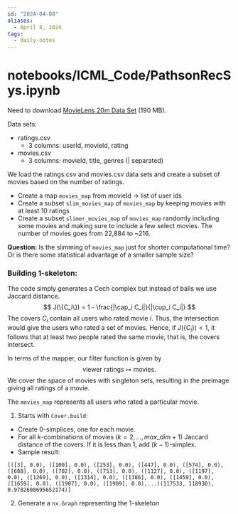 ```yaml
---
id: "2024-04-08"
aliases:
  - April 8, 2024
tags:
  - daily-notes
---
```


# notebooks/ICML_Code/PathsonRecSys.ipynb

Need to download [MovieLens 20m Data Set](https://grouplens.org/datasets/movielens/20m/) (190 MB).

Data sets:
- ratings.csv
    - 3 columns: userId, movieId, rating
- movies.csv
    - 3 columns: movieId, title, genres (| separated)

We load the ratings.csv and movies.csv data sets and create a subset of movies based on the number of ratings.
- Create a map `movies_map` from movieId -> list of user ids
- Create a subset `slim_movies_map` of `movies_map` by keeping movies with at least 10 ratings
- Create a subset `slimer_movies_map` of `movies_map` randomly including some movies and making sure to include a few select movies. The number of movies goes from 22,884 to ~216. 

**Question:** Is the slimming of `movies_map` just for shorter computational time? Or is there some statistical advantage of a smaller sample size?

### Building 1-skeleton:

The code simply generates a Cech complex but instead of balls we use Jaccard distance.
$$
    J(\{C_i\}) = 1 - \frac{|\cap_i C_i|}{|\cup_i C_i|}
$$
The covers $C_i$ contain all users who rated movie $i$. Thus, the intersection would give the users who rated a set of movies. Hence, if $J(\{C_i\})<1$, it follows that at least two people rated the same movie, that is, the covers intersect.

In terms of the mapper, our filter function is given by 
$$\text{viewer ratings}\mapsto\text{movies}.$$
We cover the space of movies with singleton sets, resulting in the preimage giving all ratings of a movie. 

The `movies_map` represents all users who rated a particular movie.

1. Starts with `Cover.build`:
- Create 0-simplices, one for each movie.
- For all $k$-combinations of movies ($k=2,\dots,max\_dim+1$) Jaccard distance of the covers. If it is less than 1, add $(k-1)$-simplex. 
- Sample result:
```
[([3], 0.0), ([100], 0.0), ([253], 0.0), ([447], 0.0), ([574], 0.0), ([688], 0.0), ([702], 0.0), ([753], 0.0), ([1127], 0.0), ([1197], 0.0), ([1269], 0.0), ([1314], 0.0), ([1386], 0.0), ([1459], 0.0), ([1659], 0.0), ([1907], 0.0), ([1909], 0.0),...((117533, 118930), 0.9782608695652174)]
```
2. Generate a `nx.Graph` representing the 1-skeleton

